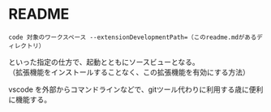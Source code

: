 # README

```
code 対象のワークスペース --extensionDevelopmentPath=（このreadme.mdがあるディレクトリ）
```

といった指定の仕方で、起動とともにソースビューとなる。  
（拡張機能をインストールすることなく、この拡張機能を有効にする方法）
  
vscode を外部からコマンドラインなどで、gitツール代わりに利用する歳に便利に機能する。
